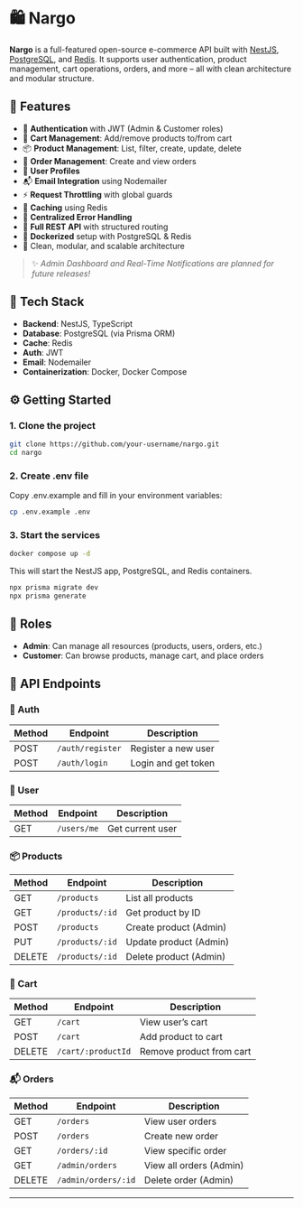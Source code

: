 # 🛍️ Nargo

**Nargo** is a full-featured open-source e-commerce API built with [NestJS](https://nestjs.com/), [PostgreSQL](https://www.postgresql.org/), and [Redis](https://redis.io/). It supports user authentication, product management, cart operations, orders, and more – all with clean architecture and modular structure.

## 🚀 Features

- 🔐 **Authentication** with JWT (Admin & Customer roles)
- 🛒 **Cart Management**: Add/remove products to/from cart
- 📦 **Product Management**: List, filter, create, update, delete
- 🧾 **Order Management**: Create and view orders
- 👤 **User Profiles**
- 📬 **Email Integration** using Nodemailer
- ⚡ **Request Throttling** with global guards
- 💾 **Caching** using Redis
- 🧰 **Centralized Error Handling**
- 📘 **Full REST API** with structured routing
- 🐳 **Dockerized** setup with PostgreSQL & Redis
- 🧱 Clean, modular, and scalable architecture

> ✨ _Admin Dashboard and Real-Time Notifications are planned for future releases!_

## 🧱 Tech Stack

- **Backend**: NestJS, TypeScript
- **Database**: PostgreSQL (via Prisma ORM)
- **Cache**: Redis
- **Auth**: JWT
- **Email**: Nodemailer
- **Containerization**: Docker, Docker Compose

## ⚙️ Getting Started

### 1. Clone the project

```bash
git clone https://github.com/your-username/nargo.git
cd nargo
```

### 2. Create .env file

Copy .env.example and fill in your environment variables:

```bash
cp .env.example .env
```

### 3. Start the services

```bash
docker compose up -d
```

This will start the NestJS app, PostgreSQL, and Redis containers.

```bash
npx prisma migrate dev
npx prisma generate
```

## 🔐 Roles

- **Admin**: Can manage all resources (products, users, orders, etc.)
- **Customer**: Can browse products, manage cart, and place orders

## 📑 API Endpoints

### 🧾 Auth

| Method | Endpoint         | Description         |
| ------ | ---------------- | ------------------- |
| POST   | `/auth/register` | Register a new user |
| POST   | `/auth/login`    | Login and get token |

### 👤 User

| Method | Endpoint    | Description      |
| ------ | ----------- | ---------------- |
| GET    | `/users/me` | Get current user |

### 📦 Products

| Method | Endpoint        | Description            |
| ------ | --------------- | ---------------------- |
| GET    | `/products`     | List all products      |
| GET    | `/products/:id` | Get product by ID      |
| POST   | `/products`     | Create product (Admin) |
| PUT    | `/products/:id` | Update product (Admin) |
| DELETE | `/products/:id` | Delete product (Admin) |

### 🛒 Cart

| Method | Endpoint           | Description              |
| ------ | ------------------ | ------------------------ |
| GET    | `/cart`            | View user’s cart         |
| POST   | `/cart`            | Add product to cart      |
| DELETE | `/cart/:productId` | Remove product from cart |

### 📬 Orders

| Method | Endpoint            | Description             |
| ------ | ------------------- | ----------------------- |
| GET    | `/orders`           | View user orders        |
| POST   | `/orders`           | Create new order        |
| GET    | `/orders/:id`       | View specific order     |
| GET    | `/admin/orders`     | View all orders (Admin) |
| DELETE | `/admin/orders/:id` | Delete order (Admin)    |

---
